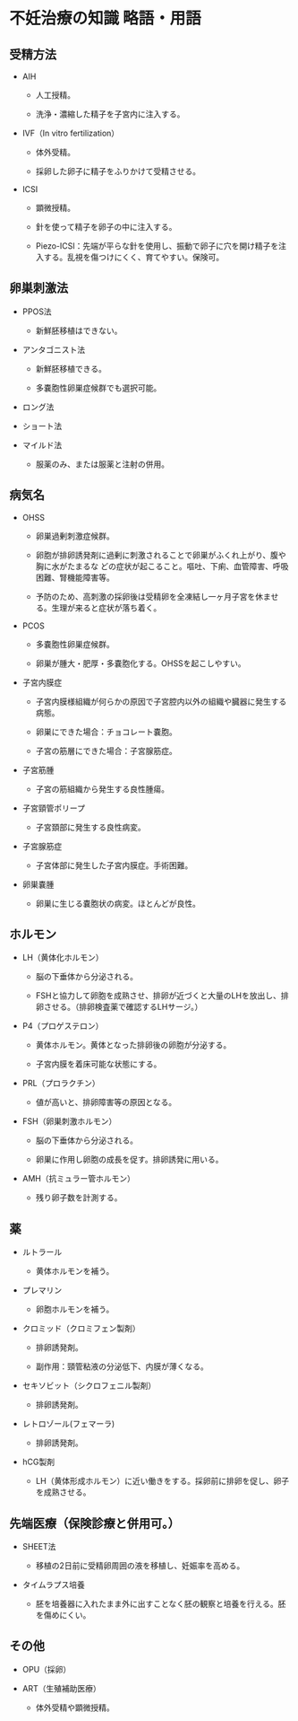 # 不妊治療の知識 略語・用語

## 受精方法

 - AIH

   - 人工授精。

   - 洗浄・濃縮した精子を子宮内に注入する。

 - IVF（In vitro fertilization）

   - 体外受精。

   - 採卵した卵子に精子をふりかけて受精させる。

 - ICSI

   - 顕微授精。

   - 針を使って精子を卵子の中に注入する。

   - Piezo-ICSI：先端が平らな針を使用し、振動で卵子に穴を開け精子を注入する。乱視を傷つけにくく、育てやすい。保険可。

## 卵巣刺激法

 - PPOS法

   - 新鮮胚移植はできない。

 - アンタゴニスト法

   - 新鮮胚移植できる。

   - 多嚢胞性卵巣症候群でも選択可能。

 - ロング法

 - ショート法

 - マイルド法

   - 服薬のみ、または服薬と注射の併用。

## 病気名

 - OHSS

   - 卵巣過剰刺激症候群。

   - 卵胞が排卵誘発剤に過剰に刺激されることで卵巣がふくれ上がり、腹や胸に水がたまるな どの症状が起こること。嘔吐、下痢、血管障害、呼吸困難、腎機能障害等。

   - 予防のため、高刺激の採卵後は受精卵を全凍結し一ヶ月子宮を休ませる。生理が来ると症状が落ち着く。

 - PCOS

   - 多嚢胞性卵巣症候群。

   - 卵巣が腫大・肥厚・多嚢胞化する。OHSSを起こしやすい。

 - 子宮内膜症

   - 子宮内膜様組織が何らかの原因で子宮腔内以外の組織や臓器に発生する病態。

   - 卵巣にできた場合：チョコレート嚢胞。

   - 子宮の筋層にできた場合：子宮腺筋症。

 - 子宮筋腫

   - 子宮の筋組織から発生する良性腫瘍。

 - 子宮頸管ポリープ

   - 子宮頚部に発生する良性病変。

 - 子宮腺筋症

   - 子宮体部に発生した子宮内膜症。手術困難。

 - 卵巣嚢腫

   - 卵巣に生じる嚢胞状の病変。ほとんどが良性。

## ホルモン

 - LH（黄体化ホルモン）

   - 脳の下垂体から分泌される。

   - FSHと協力して卵胞を成熟させ、排卵が近づくと大量のLHを放出し、排卵させる。（排卵検査薬で確認するLHサージ。）

 - P4（プロゲステロン）

   - 黄体ホルモン。黄体となった排卵後の卵胞が分泌する。

   - 子宮内膜を着床可能な状態にする。

 - PRL（プロラクチン）

   - 値が高いと、排卵障害等の原因となる。

 - FSH（卵巣刺激ホルモン）

   - 脳の下垂体から分泌される。

   - 卵巣に作用し卵胞の成長を促す。排卵誘発に用いる。

 - AMH（抗ミュラー管ホルモン）

   - 残り卵子数を計測する。

## 薬

 - ルトラール

   - 黄体ホルモンを補う。

 - プレマリン

   - 卵胞ホルモンを補う。

 - クロミッド（クロミフェン製剤）

   - 排卵誘発剤。

   - 副作用：頸管粘液の分泌低下、内膜が薄くなる。

 - セキソビット（シクロフェニル製剤）

   - 排卵誘発剤。

 - レトロゾール(フェマーラ)

   - 排卵誘発剤。

 - hCG製剤

   - LH（黄体形成ホルモン）に近い働きをする。採卵前に排卵を促し、卵子を成熟させる。

## 先端医療（保険診療と併用可。）

 - SHEET法

   - 移植の2日前に受精卵周囲の液を移植し、妊娠率を高める。

 - タイムラプス培養

   - 胚を培養器に入れたまま外に出すことなく胚の観察と培養を行える。胚を傷めにくい。

## その他

 - OPU（採卵）

 - ART（生殖補助医療）

   - 体外受精や顕微授精。

